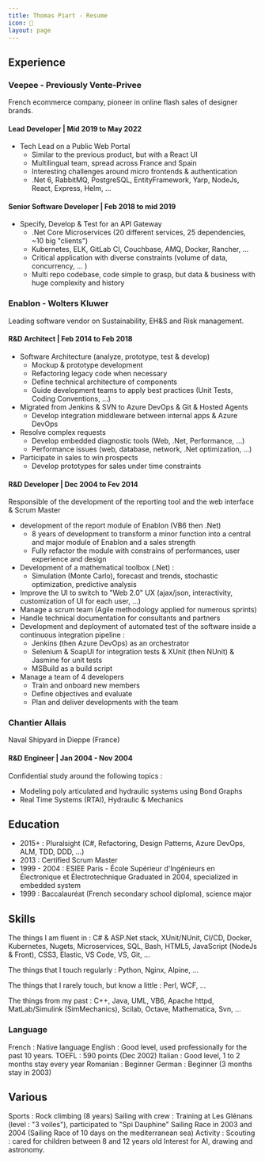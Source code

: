 ```yaml
---
title: Thomas Piart - Resume
icon: 📜
layout: page
---
```


## Experience

### Veepee - Previously Vente-Privee

French ecommerce company, pioneer in online flash sales of designer brands.

#### Lead Developer | Mid 2019 to May 2022

- Tech Lead on a Public Web Portal
  - Similar to the previous product, but with a React UI
  - Multilingual team, spread across France and Spain
  - Interesting challenges around micro frontends & authentication 
  - .Net 6, RabbitMQ, PostgreSQL, EntityFramework, Yarp, NodeJs, React, Express, Helm, ...

#### Senior Software Developer | Feb 2018 to mid 2019

- Specify, Develop & Test for an API Gateway
  - .Net Core Microservices (20 different services, 25 dependencies, ~10 big "clients")
  - Kubernetes, ELK, GitLab CI, Couchbase, AMQ, Docker, Rancher, ...
  - Critical application with diverse constraints (volume of data, concurrency, ... )
  - Multi repo codebase, code simple to grasp, but data & business with huge complexity and history

### Enablon - Wolters Kluwer

Leading software vendor on Sustainability, EH&S and Risk management.

#### R&D Architect | Feb 2014 to Feb 2018

- Software Architecture (analyze, prototype, test & develop)
  - Mockup & prototype development
  - Refactoring legacy code when necessary
  - Define technical architecture of components
  - Guide development teams to apply best practices (Unit Tests, Coding Conventions, ...)
- Migrated from Jenkins & SVN to Azure DevOps & Git & Hosted Agents
  - Develop integration middleware between internal apps & Azure DevOps
- Resolve complex requests
  - Develop embedded diagnostic tools (Web, .Net, Performance, ...)
  - Performance issues (web, database, network, .Net optimization, ...)
- Participate in sales to win prospects
  - Develop prototypes for sales under time constraints

#### R&D Developer | Dec 2004 to Fev 2014

Responsible of the development of the reporting tool and the web interface & Scrum Master

- development of the report module of Enablon (VB6 then .Net)
  - 8 years of development to transform a minor function into a central and major module of Enablon and a sales strength
  - Fully refactor the module with constrains of performances, user experience and design
- Development of a mathematical toolbox (.Net) :
  - Simulation (Monte Carlo), forecast and trends, stochastic optimization, predictive analysis
- Improve the UI to switch to "Web 2.0" UX (ajax/json, interactivity, customization of UI for each user, ...)
- Manage a scrum team (Agile methodology applied for numerous sprints)
- Handle technical documentation for consultants and partners
- Development and deployment of automated test of the software inside a continuous integration pipeline :
  - Jenkins (then Azure DevOps) as an orchestrator
  - Selenium & SoapUI for integration tests & XUnit (then NUnit) & Jasmine for unit tests
  - MSBuild as a build script
- Manage a team of 4 developers
  - Train and onboard new members
  - Define objectives and evaluate
  - Plan and deliver developments with the team

### Chantier Allais

Naval Shipyard in Dieppe (France)

#### R&D Engineer | Jan 2004 - Nov 2004

Confidential study around the following topics :

- Modeling poly articulated and hydraulic systems using Bond Graphs
- Real Time Systems (RTAI), Hydraulic & Mechanics

## Education

- 2015+ : Pluralsight (C#, Refactoring, Design Patterns, Azure DevOps, ALM, TDD, DDD, ...)
- 2013 : Certified Scrum Master
- 1999 - 2004 : ESIEE Paris - École Supérieur d'Ingénieurs en Électronique et Électrotechnique
  Graduated in 2004, specialized in embedded system
- 1999 : Baccalauréat (French secondary school diploma), science major

## Skills

The things I am fluent in : C# & ASP.Net stack, XUnit/NUnit, CI/CD, Docker, Kubernetes, Nugets, Microservices, SQL, Bash, HTML5, JavaScript (NodeJs & Front), CSS3, Elastic, VS Code, VS, Git, ...

The things that I touch regularly : Python, Nginx, Alpine, ...

The things that I rarely touch, but know a little : Perl, WCF, ...

The things from my past : C++, Java, UML, VB6, Apache httpd, MatLab/Simulink (SimMechanics), Scilab, Octave, Mathematica, Svn, ...

### Language

French : Native language
English : Good level, used professionally for the past 10 years. TOEFL : 590 points (Dec 2002)
Italian : Good level, 1 to 2 months stay every year
Romanian : Beginner
German : Beginner (3 months stay in 2003)

## Various

Sports : Rock climbing (8 years)
Sailing with crew : Training at Les Glénans (level : "3 voiles"), participated to "Spi Dauphine" Sailing Race in 2003 and 2004 (Sailing Race of 10 days on the mediterranean sea)
Activity : Scouting : cared for children between 8 and 12 years old
Interest for AI, drawing and astronomy.

